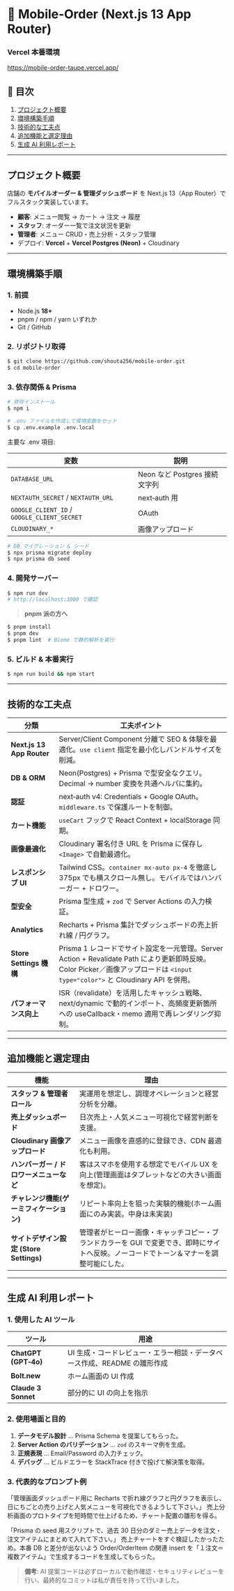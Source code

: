# 🍔 Mobile‑Order (Next.js 13 App Router)

### Vercel 本番環境

https://mobile-order-taupe.vercel.app/

## 📑 目次

1. [プロジェクト概要](#プロジェクト概要)
2. [環境構築手順](#環境構築手順)
3. [技術的な工夫点](#技術的な工夫点)
4. [追加機能と選定理由](#追加機能と選定理由)
5. [生成 AI 利用レポート](#生成-ai-利用レポート)

---

## プロジェクト概要

店舗の **モバイルオーダー & 管理ダッシュボード** を Next.js 13（App Router）でフルスタック実装しています。

- **顧客**: メニュー閲覧 → カート → 注文 → 履歴
- **スタッフ**: オーダー一覧で注文状況を更新
- **管理者**: メニュー CRUD・売上分析・スタッフ管理
- デプロイ: **Vercel** + **Vercel Postgres (Neon)** + Cloudinary

---

## 環境構築手順

### 1. 前提

- Node.js **18+**
- pnpm / npm / yarn いずれか
- Git / GitHub

### 2. リポジトリ取得

```bash
$ git clone https://github.com/shouta256/mobile-order.git
$ cd mobile-order
```

### 3. 依存関係 & Prisma

```bash
# 依存インストール
$ npm i

# .env ファイルを作成して環境変数をセット
$ cp .env.example .env.local
```

主要な .env 項目:

| 変数                                        | 説明                          |
| ------------------------------------------- | ----------------------------- |
| `DATABASE_URL`                              | Neon など Postgres 接続文字列 |
| `NEXTAUTH_SECRET` / `NEXTAUTH_URL`          | next‑auth 用                  |
| `GOOGLE_CLIENT_ID` / `GOOGLE_CLIENT_SECRET` | OAuth                         |
| `CLOUDINARY_*`                              | 画像アップロード              |

```bash
# DB マイグレーション & シード
$ npx prisma migrate deploy
$ npx prisma db seed
```

### 4. 開発サーバー

```bash
$ npm run dev
# http://localhost:3000 で確認
```

> **pnpm 派の方へ**

```bash
$ pnpm install
$ pnpm dev
$ pnpm lint  # Biome で静的解析を実行
```

### 5. ビルド & 本番実行

```bash
$ npm run build && npm start
```

---

## 技術的な工夫点

| 分類                      | 工夫ポイント                                                                                                                                                                    |
| ------------------------- | ------------------------------------------------------------------------------------------------------------------------------------------------------------------------------- |
| **Next.js 13 App Router** | Server/Client Component 分離で SEO & 体験を最適化。`use client` 指定を最小化しバンドルサイズを削減。                                                                            |
| **DB & ORM**              | Neon(Postgres) + Prisma で型安全なクエリ。Decimal → number 変換を共通ヘルパに集約。                                                                                             |
| **認証**                  | next‑auth v4: Credentials + Google OAuth。`middleware.ts` で保護ルートを制御。                                                                                                  |
| **カート機能**            | `useCart` フックで React Context + localStorage 同期。                                                                                                                          |
| **画像最適化**            | Cloudinary 署名付き URL を Prisma に保存し `<Image>` で自動最適化。                                                                                                             |
| **レスポンシブ UI**       | Tailwind CSS。`container mx-auto px‑4` を徹底し 375px でも横スクロール無し。モバイルではハンバーガー + ドロワー。                                                               |
| **型安全**                | Prisma 型生成 + `zod` で Server Actions の入力検証。                                                                                                                            |
| **Analytics**             | Recharts + Prisma 集計でダッシュボードの売上折れ線 / 円グラフ。                                                                                                                 |
| **Store Settings 機構**   | Prisma 1 レコードでサイト設定を一元管理。Server Action + Revalidate Path により更新即時反映。Color Picker／画像アップロードは `<input type="color">` と Cloudinary API を併用。 |
| **パフォーマンス向上**    | ISR（revalidate）を活用したキャッシュ戦略、next/dynamic で動的インポート、高頻度更新箇所への useCallback・memo 適用で再レンダリング抑制。                                       |

---

## 追加機能と選定理由

| 機能                                     | 理由                                                                                                                                    |
| ---------------------------------------- | --------------------------------------------------------------------------------------------------------------------------------------- |
| **スタッフ & 管理者ロール**              | 実運用を想定し、調理オペレーションと経営分析を分離。                                                                                    |
| **売上ダッシュボード**                   | 日次売上・人気メニュー可視化で経営判断を支援。                                                                                          |
| **Cloudinary 画像アップロード**          | メニュー画像を直感的に登録でき、CDN 最適化も利用。                                                                                      |
| **ハンバーガー / ドロワーメニューなど**  | 客はスマホを使用する想定でモバイル UX を向上(管理画面はタブレットなどの大きい画面を想定)。                                              |
| **チャレンジ機能(ゲーミフィケーション)** | リピート率向上を狙った実験的機能(ホーム画面にのみ実装。中身は未実装)                                                                    |
| **サイトデザイン設定 (Store Settings)**  | 管理者がヒーロー画像・キャッチコピー・ブランドカラーを GUI で変更でき、即時にサイトへ反映。ノーコードでトーン＆マナーを調整可能にした。 |

---

## 生成 AI 利用レポート

### 1. 使用した AI ツール

| ツール               | 用途                                                                     |
| -------------------- | ------------------------------------------------------------------------ |
| **ChatGPT (GPT‑4o)** | UI 生成・コードレビュー・エラー相談・データベース作成、README の雛形作成 |
| **Bolt.new**         | ホーム画面の UI 作成                                                     |
| **Claude 3 Sonnet**  | 部分的に UI の向上を指示                                                 |

### 2. 使用場面と目的

1. **データモデル設計** … Prisma Schema を提案してもらった。
2. **Server Action のバリデーション** … `zod` のスキーマ例を生成。
3. **正規表現** … Email/Password の入力チェック。
4. **デバッグ** … ビルドエラーを StackTrace 付きで投げて解決策を取得。

### 3. 代表的なプロンプト例

「管理画面ダッシュボード用に Recharts で折れ線グラフと円グラフを表示し、日にちごとの売り上げと人気メニューを可視化できるようして下さい。」
売上分析画面のプロトタイプを短時間で仕上げるため、チャート配置の雛形を得る。

「Prisma の seed 用スクリプトで、過去 30 日分のダミー売上データを注文・注文アイテムにまとめて入れて下さい。」
売上チャートをすぐ検証したかったため。本番 DB と差分が出ないよう Order/OrderItem の関連 insert を「１注文＝複数アイテム」で生成するコードを生成してもらった。

> **備考**: AI 提案コードは必ずローカルで動作確認・セキュリティレビューを行い、最終的なコミットは私が責任を持って行いました。

